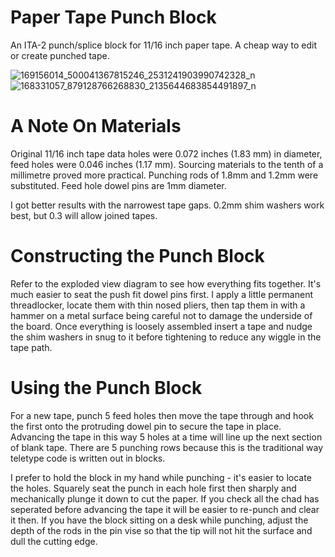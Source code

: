 # Paper Tape Punch Block

An ITA-2 punch/splice block for 11/16 inch paper tape. A cheap way to edit or create punched tape.

![169156014_500041367815246_2531241903990742328_n](https://user-images.githubusercontent.com/81906382/113507359-daba7e00-9541-11eb-8aa2-6f469688ef64.jpg)
![168331057_879128766268830_2135644683854491897_n](https://user-images.githubusercontent.com/81906382/113507391-03db0e80-9542-11eb-890c-087325fb50e0.jpg)

# A Note On Materials

Original 11/16 inch tape data holes were 0.072 inches (1.83 mm) in diameter, feed holes were 0.046 inches (1.17 mm). Sourcing materials to the tenth of a millimetre proved more practical. Punching rods of 1.8mm and 1.2mm were substituted. Feed hole dowel pins are 1mm diameter.

I got better results with the narrowest tape gaps. 0.2mm shim washers work best, but 0.3 will allow joined tapes.


# Constructing the Punch Block

Refer to the exploded view diagram to see how everything fits together. It's much easier to seat the push fit dowel pins first. I apply a little permanent threadlocker, locate them with thin nosed pliers, then tap them in with a hammer on a metal surface being careful not to damage the underside of the board. Once everything is loosely assembled insert a tape and nudge the shim washers in snug to it before tightening to reduce any wiggle in the tape path.


# Using the Punch Block

For a new tape, punch 5 feed holes then move the tape through and hook the first onto the protruding dowel pin to secure the tape in place. Advancing the tape in this way 5 holes at a time will line up the next section of blank tape. There are 5 punching rows because this is the traditional way teletype code is written out in blocks.

I prefer to hold the block in my hand while punching - it's easier to locate the holes. Squarely seat the punch in each hole first then sharply and mechanically plunge it down to cut the paper. If you check all the chad has seperated before advancing the tape it will be easier to re-punch and clear it then. If you have the block sitting on a desk while punching, adjust the depth of the rods in the pin vise so that the tip will not hit the surface and dull the cutting edge. 

